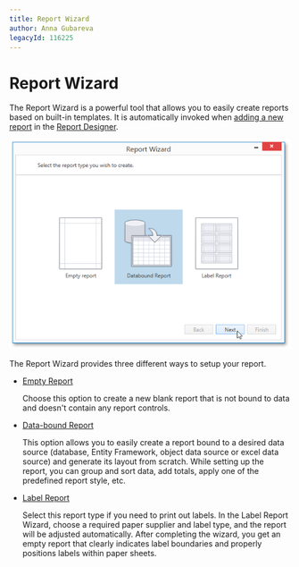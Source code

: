 ```yaml
---
title: Report Wizard
author: Anna Gubareva
legacyId: 116225
---
```

# Report Wizard
The Report Wizard is a powerful tool that allows you to easily create reports based on built-in templates. It is automatically invoked when [adding a new report](creating-reports/basic-operations/create-a-new-report.md) in the [Report Designer](../report-designer-for-wpf.md).

![WPDDesigner_ReportWizard](../../../images/img121983.png)

The Report Wizard provides three different ways to setup your report.
* [Empty Report](report-wizard/empty-report.md)
	
	Choose this option to create a new blank report that is not bound to data and doesn't contain any report controls.
* [Data-bound Report](report-wizard/data-bound-report.md)
	
	This option allows you to easily create a report bound to a desired data source (database, Entity Framework, object data source or excel data source) and generate its layout from scratch. While setting up the report, you can group and sort data, add totals, apply one of the predefined report style, etc.
* [Label Report](report-wizard/label-report.md)
	
	Select this report type if you need to print out labels. In the Label Report Wizard, choose a required paper supplier and label type, and the report will be adjusted automatically. After completing the wizard, you get an empty report that clearly indicates label boundaries and properly positions labels within paper sheets.